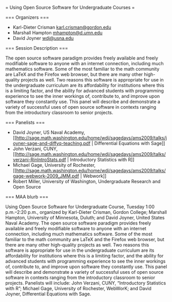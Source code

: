 = Using Open Source Software for Undergraduate Courses =

=== Organizers ===

 * Karl-Dieter Crisman karl.crisman@gordon.edu
 * Marshall Hampton mhampton@d.umn.edu
 * David Joyner wdj@usna.edu

=== Session Description ===

The open source software paradigm provides freely available and freely modifiable software to anyone with an internet connection, including much mathematics software. Some of the most familiar to the math community are LaTeX and the Firefox web browser, but there are many other high-quality projects as well. Two reasons this software is appropriate for use in the undergraduate curriculum are its affordability for institutions where this is a limiting factor, and the ability for advanced students with programming experience to see the inner workings of, contribute to, and improve upon software they constantly use.  This panel will describe and demonstrate a variety of successful uses of open source software in contexts ranging from the introductory classroom to senior projects.

=== Panelists ===

 * David Joyner, US Naval Academy, [[http://sage.math.washington.edu/home/wdj/sagedays/ams2009/talks/joyner-sage-and-diffyq-teaching.pdf | Differential Equations with Sage]]
 * John Verzani, CUNY, [[http://sage.math.washington.edu/home/wdj/sagedays/ams2009/talks/verzani-RinIntroStats.pdf | Introductory Statistics with R]]
 * Michael Gage, University of Rochester, [[http://sage.math.washington.edu/home/wdj/sagedays/ams2009/talks/gage-webwork-2009_JMM.pdf | Webwork]]
 * Robert Miller, University of Washington, Undergraduate Research and Open Source 

=== MAA blurb ===

Using Open Source Software for Undergraduate Course, Tuesday 1:00 p.m.–2:20 p.m., organized by Karl-Dieter Crisman, Gordon College; Marshall Hampton, University of Minnesota, Duluth; and David Joyner, United States Naval Academy. The open source software paradigm provides freely available and freely modifiable software to anyone with an internet connection, including much mathematics software. Some of the most familiar to the math community are LaTeX and the Firefox web browser, but there are many other high-quality projects as well. Two reasons this software is appropriate for use in the undergraduate curriculum are its affordability for institutions where this is a limiting factor, and the ability for advanced students with programming experience to see the inner workings of, contribute to, and improve upon software they constantly use. This panel will describe and demonstrate a variety of successful uses of open source software in contexts ranging from the introductory classroom to senior projects. Panelists will include: John Verzani, CUNY, “Introductory Statistics with R”; Michael Gage, University of Rochester, WebWorK; and David Joyner, Differential Equations with Sage.
